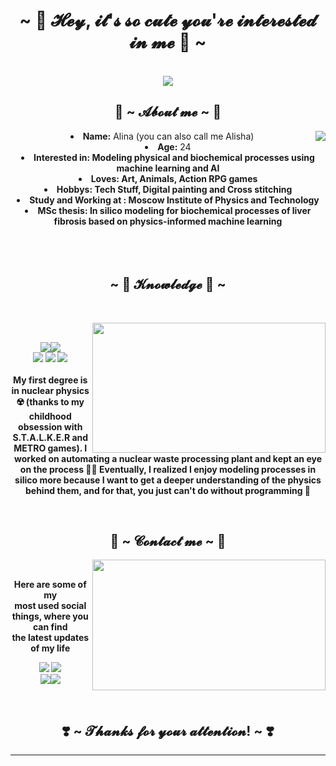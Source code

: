 <body>
  <center>
<h1 align="center">~ 💖 𝓗𝓮𝔂, 𝓲𝓽'𝓼 𝓼𝓸 𝓬𝓾𝓽𝓮 𝔂𝓸𝓾'𝓻𝓮 𝓲𝓷𝓽𝓮𝓻𝓮𝓼𝓽𝓮𝓭 𝓲𝓷 𝓶𝓮 💖 ~</h1>
<br>
<div id="header" align="center">
  <img src="https://i.giphy.com/media/v1.Y2lkPTc5MGI3NjExeHl0bmF6MWJuYjU0dno5OGw3eDZtMWM2ajF2bG9lMTdqb3pmeXR2biZlcD12MV9pbnRlcm5hbF9naWZfYnlfaWQmY3Q9Zw/12Wb0g41GJTM0E/giphy.gif">
</div>
<div>
<h2 align="center"> 🦊 ~ 𝓐𝓫𝓸𝓾𝓽 𝓶𝓮 ~ 🦊 </h2>
  <div align="center">
<img src="https://i.giphy.com/media/v1.Y2lkPTc5MGI3NjExbXE3MWkwc2Y4ems4Z3ZzOG44cm1qOW91djF0NXVvdnFjNjRwc3Q1YyZlcD12MV9pbnRlcm5hbF9naWZfYnlfaWQmY3Q9Zw/zMRB0OEsqJMiI/giphy.gif" align="right">
  </div>
<li>
 <b>Name:</b> Alina (you can also call me Alisha) </li>
<li>
<b>Age:</b> 24 
</li>
<li>
<b>Interested in: Modeling physical and biochemical processes using machine learning and AI 
</li>
<li>
<b>Loves:</b> Art, Animals, Action RPG games
</li>
<li>
<b>Hobbys:</b> Tech Stuff, Digital painting and Cross stitching
</li>
<li>
<b>Study and Working at :</b> Moscow Institute of Physics and Technology
</li>
<li>
<b>MSc thesis:</b> In silico modeling for biochemical processes of liver fibrosis based on physics-informed machine learning
</li>
<br><br><br>
</div>
<div>
<h2 align="center">            ~ 📇 𝓚𝓷𝓸𝔀𝓵𝓮𝓭𝓰𝓮 📇 ~</h2>
 <br>
<p>
  <div align="center">
<img src="https://i.giphy.com/media/v1.Y2lkPTc5MGI3NjExbGo0YTJldXM3ZjB2bGMxdjV0eGlpcXBwc20yaGd6Z3I1OTdyajZsciZlcD12MV9pbnRlcm5hbF9naWZfYnlfaWQmY3Q9Zw/HWgx3EEyEvJcs/giphy.gif" align="right" width="373.5px" height="208.5px">
  </div>
</div>
<div>
  <br>
<p align="center"><img src="https://img.shields.io/badge/-Docker-blue?style=flat-circle&logo=Docker"/><img src="https://img.shields.io/badge/-VSCode-blue?style=flat-circle&logo=VSCode"/><br>
 <img src="https://img.shields.io/badge/-Python-yellow?style=flat-circle&logo=Python)![php](https://img.shields.io/badge/-php-green?style=flat-circle&logo=php"/> <img src="https://img.shields.io/badge/-Markdown-black?style=flat-circle&logo=markdown"/> <img src="https://img.shields.io/badge/-Git-yellow?style=flat-circle&logo=git"/> <br><br>
My first degree is in nuclear physics ☢️ (thanks to my childhood obsession with S.T.A.L.K.E.R and METRO games). I worked on automating a nuclear waste processing plant and kept an eye on the process 👷‍♀️ Eventually, I realized I enjoy modeling processes in silico more because I want to get a deeper understanding of the physics behind them, and for that, you just can't do without programming 👾
</p>
<br>
<h2 align="center">           📝 ~ 𝓒𝓸𝓷𝓽𝓪𝓬𝓽 𝓶𝓮 ~ 📝</h2>
  <div align="center">
<img src="https://i.giphy.com/media/v1.Y2lkPTc5MGI3NjExaGZkd3VyZmIwNW4zZTdnaDJsdGV2NTMzdGM4dWx5dmJiajYzdXA0YSZlcD12MV9pbnRlcm5hbF9naWZfYnlfaWQmY3Q9Zw/nPUKkFPBXjNPG/giphy.gif" align="right" width="373.5px" height="208.5px">
  </div>
<br>
<p align="center">Here are some of my <br>
most used social things, where you can find <br>
the latest updates of my life </p>
<p align="center"><a href="https://www.instagram.com/abbelini/" target="_blank"><img src="https://img.shields.io/badge/Instagram-purple"/></a> <a href="https://steamcommunity.com/id/abbelini513/" target="_blank"><img src="https://img.shields.io/badge/Steam-darkblue"/></a> <br>
<a href="https://www.linkedin.com/in/alina-bondareva/" target="_blank"><img src="https://img.shields.io/badge/LinkedIn-blue"/></a><a href="https://www.researchgate.net/profile/Alina-Bondareva" target="_blank"><img src="https://img.shields.io/badge/ResearchGate-white"></a></p>
</div>
<br>
<div>
<h2 align="center">❣️ ~ 𝓣𝓱𝓪𝓷𝓴𝓼 𝓯𝓸𝓻 𝔂𝓸𝓾𝓻 𝓪𝓽𝓽𝓮𝓷𝓽𝓲𝓸𝓷! ~ ❣️</h2>
<div align="center">
</div>
<hr>
</div>
</div>
    </center>
</body>
